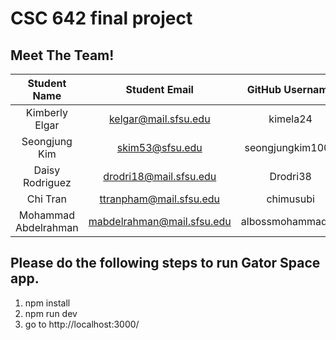 # CSC 642 final project

## Meet The Team!

| Student Name         | Student Email              | GitHub Username  |
|    :---:             |     :---:                  |     :---:        |
| Kimberly  Elgar      | kelgar@mail.sfsu.edu       |     kimela24     |
| Seongjung Kim        | skim53@sfsu.edu            | seongjungkim1007 |
| Daisy Rodriguez      | drodri18@mail.sfsu.edu     |   Drodri38       |
| Chi Tran             | ttranpham@mail.sfsu.edu    |    chimusubi     |
| Mohammad Abdelrahman | mabdelrahman@mail.sfsu.edu | albossmohammad83 |



## Please do the following steps to run Gator Space app.
1. npm install
2. npm run dev
3. go to http://localhost:3000/

 
